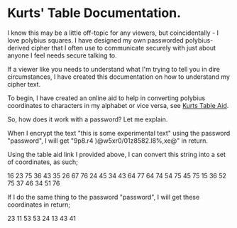 # Kurts' Table Documentation.
I know this may be a little off-topic for any viewers, but coincidentally - I love polybius squares. I have designed my own passworded polybius-derived cipher that I often use to communicate securely with just about anyone I feel needs secure talking to.

If a viewer like you needs to understand what I'm trying to tell you in dire circumstances, I have created this documentation on how to understand my cipher text.

To begin, I have created an online aid to help in converting polybius coordinates to characters in my alphabet or vice versa, see [Kurts Table Aid](https://chib.xyz/polybius/kurttable.html).

So, how does it work with a password? Let me explain.

When I encrypt the text "this is some experimental text" using the password "password", I will get "9p8.r4 )@w5xr0/01z8582.l8%,xe@" in return.

Using the table aid link I provided above, I can convert this string into a set of coordinates, as such;

16 23 75 36 43 35 26 67 76 24 45 34 43 64 77 64 74 54 75 45 75 15 36 52 75 37 46 34 51 76

If I do the same thing to the password "password", I will get these coordinates in return;

23 11 53 53 24 13 43 41

